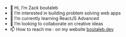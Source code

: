 - 👋 Hi, I’m Zack boutaleb
- 👀 I’m interested in building problem solving web apps
- 🌱 I’m currently learning ReactJS Advanced
- 💞️ I’m looking to collaborate on creative ideas
- 📫 How to reach me : on my website <a href="www.boutaleb.dev" target="_blank">boutaleb.dev</a>

<!---
ThranduilUrM0m/ThranduilUrM0m is a ✨ special ✨ repository because its `README.md` (this file) appears on your GitHub profile.
You can click the Preview link to take a look at your changes.
--->
